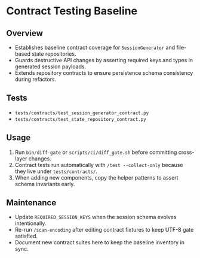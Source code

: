 ﻿# Contract Testing Baseline

## Overview
- Establishes baseline contract coverage for `SessionGenerator` and file-based state repositories.
- Guards destructive API changes by asserting required keys and types in generated session payloads.
- Extends repository contracts to ensure persistence schema consistency during refactors.

## Tests
- `tests/contracts/test_session_generator_contract.py`
- `tests/contracts/test_state_repository_contract.py`

## Usage
1. Run `bin/diff-gate` or `scripts/ci/diff_gate.sh` before committing cross-layer changes.
2. Contract tests run automatically with `/test --collect-only` because they live under `tests/contracts/`.
3. When adding new components, copy the helper patterns to assert schema invariants early.

## Maintenance
- Update `REQUIRED_SESSION_KEYS` when the session schema evolves intentionally.
- Re-run `/scan-encoding` after editing contract fixtures to keep UTF-8 gate satisfied.
- Document new contract suites here to keep the baseline inventory in sync.
